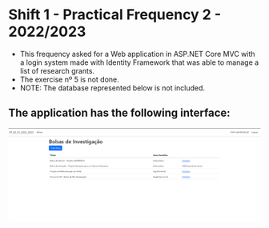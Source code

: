 <h1>Shift 1 - Practical Frequency 2 - 2022/2023</h1>

- This frequency asked for a Web application in ASP.NET Core MVC with a login system made with Identity Framework that was able to manage a list of research grants.
- The exercise nº 5 is not done.
- NOTE: The database represented below is not included.

<h2>The application has the following interface:</h2>

<img src="./Preview.png" alt="Preview">
